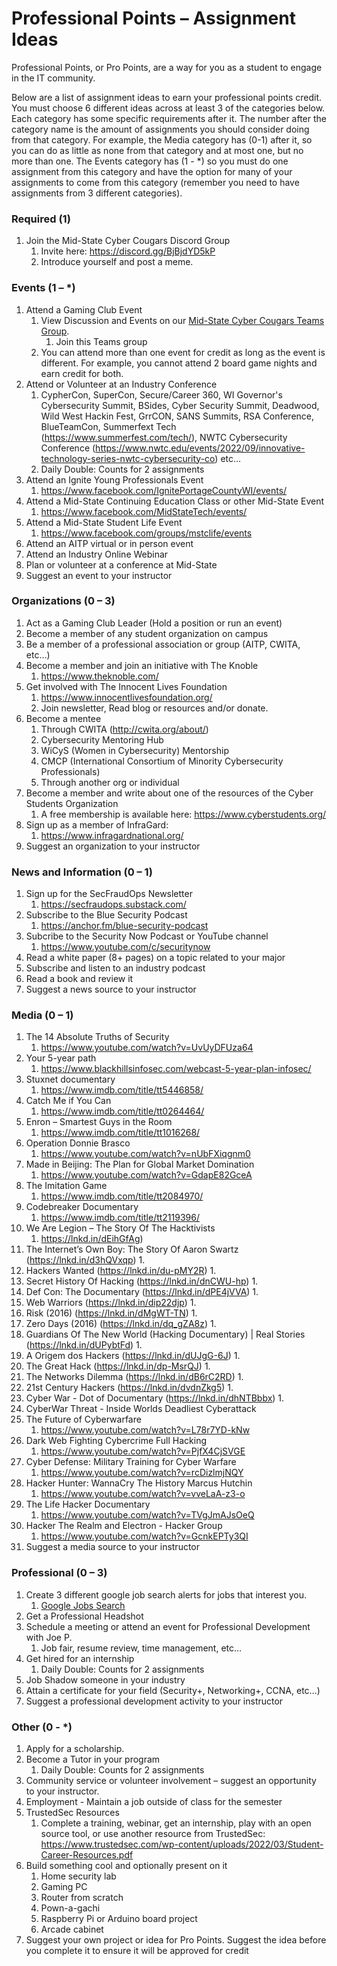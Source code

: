 # Professional Points – Assignment Ideas

Professional Points, or Pro Points, are a way for you as a student to engage in the IT community.

Below are a list of assignment ideas to earn your professional points credit. You must choose 6 different ideas across at least 3 of the categories below. Each category has some specific requirements after it. The number after the category name is the amount of assignments you should consider doing from that category. For example, the Media category has (0-1) after it, so you can do as little as none from that category and at most one, but no more than one. The Events category has (1 - *) so you must do one assignment from this category and have the option for many of your assignments to come from this category (remember you need to have assignments from 3 different categories).

### Required (1)
1.	Join the Mid-State Cyber Cougars Discord Group
     1.	Invite here: https://discord.gg/BjBjdYD5kP
     1.	Introduce yourself and post a meme.

### Events (1 – *)
1.	Attend a Gaming Club Event
     1.	View Discussion and Events on our [Mid-State Cyber Cougars Teams Group](https://teams.microsoft.com/l/team/19%3ab4e1c95933c44670a140dced94eaafda%40thread.tacv2/conversations?groupId=abc3d8a1-f609-4ebd-9f0b-2b47acf34066&tenantId=2d0c965b-8fc1-4bc0-b627-a39e7823c253).
          1.	Join this Teams group
     1.	You can attend more than one event for credit as long as the event is different. For example, you cannot attend 2 board game nights and earn credit for both.
2.	Attend or Volunteer at an Industry Conference
     1.	CypherCon, SuperCon, Secure/Career 360, WI Governor's Cybersecurity Summit, BSides, Cyber Security Summit, Deadwood, Wild West Hackin Fest, GrrCON, SANS Summits, RSA Conference, BlueTeamCon, Summerfext Tech (https://www.summerfest.com/tech/), NWTC Cybersecurity Conference (https://www.nwtc.edu/events/2022/09/innovative-technology-series-nwtc-cybersecurity-co) etc…
     1.	Daily Double: Counts for 2 assignments
3.	Attend an Ignite Young Professionals Event
     1.	https://www.facebook.com/IgnitePortageCountyWI/events/
4.	Attend a Mid-State Continuing Education Class or other Mid-State Event
     1.	https://www.facebook.com/MidStateTech/events/
5.	Attend a Mid-State Student Life Event
     1.	https://www.facebook.com/groups/mstclife/events
6.	Attend an AITP virtual or in person event
7.	Attend an Industry Online Webinar
8.	Plan or volunteer at a conference at Mid-State
9.	Suggest an event to your instructor

### Organizations (0 – 3)
1.	Act as a Gaming Club Leader (Hold a position or run an event)
2.	Become a member of any student organization on campus
3.	Be a member of a professional association or group (AITP, CWITA, etc…)
4.	Become a member and join an initiative with The Knoble
     1.	https://www.theknoble.com/
5.	Get involved with The Innocent Lives Foundation
     1.	https://www.innocentlivesfoundation.org/
     1.	Join newsletter, Read blog or resources and/or donate.
6.	Become a mentee
     1.	Through CWITA (http://cwita.org/about/)
     1.	Cybersecurity Mentoring Hub
     1.	WiCyS (Women in Cybersecurity) Mentorship
     1.	CMCP (International Consortium of Minority Cybersecurity Professionals)
     1.	Through another org or individual
7.	Become a member and write about one of the resources of the Cyber Students Organization
     1.   A free membership is available here: https://www.cyberstudents.org/
9.	Sign up as a member of InfraGard:
     1.	https://www.infragardnational.org/
10.	Suggest an organization to your instructor

### News and Information (0 – 1)
1.	Sign up for the SecFraudOps Newsletter
     1.	https://secfraudops.substack.com/
2.	Subscribe to the Blue Security Podcast
     1.	https://anchor.fm/blue-security-podcast
1.   Subcribe to the Security Now Podcast or YouTube channel
     1.   https://www.youtube.com/c/securitynow
3.	Read a white paper (8+ pages) on a topic related to your major
4.	Subscribe and listen to an industry podcast
5.	Read a book and review it
6.	Suggest a news source to your instructor

### Media (0 – 1)
1.	The 14 Absolute Truths of Security
     1.	https://www.youtube.com/watch?v=UvUyDFUza64
2.	Your 5-year path
     1.	https://www.blackhillsinfosec.com/webcast-5-year-plan-infosec/
3.	Stuxnet documentary
     1.	https://www.imdb.com/title/tt5446858/
4.	Catch Me if You Can
     1.	https://www.imdb.com/title/tt0264464/
5.	Enron – Smartest Guys in the Room
     1.	https://www.imdb.com/title/tt1016268/
6.	Operation Donnie Brasco
     1.	https://www.youtube.com/watch?v=nUbFXiqgnm0
7.	Made in Beijing: The Plan for Global Market Domination
     1.	https://www.youtube.com/watch?v=GdapE82GceA
8.	The Imitation Game
     1.   https://www.imdb.com/title/tt2084970/
9.   Codebreaker Documentary
     1.   https://www.imdb.com/title/tt2119396/
11. We Are Legion – The Story Of The Hacktivists
     1.   https://lnkd.in/dEihGfAg)
13. The Internet’s Own Boy: The Story Of Aaron Swartz (https://lnkd.in/d3hQVxqp)
     1.   
15. Hackers Wanted (https://lnkd.in/du-pMY2R)
     1.   
17. Secret History Of Hacking (https://lnkd.in/dnCWU-hp)
     1.   
19. Def Con: The Documentary (https://lnkd.in/dPE4jVVA)
     1.   
20. Web Warriors (https://lnkd.in/dip22djp)
     1.   
21. Risk (2016) (https://lnkd.in/dMgWT-TN)
     1.   
22. Zero Days (2016) (https://lnkd.in/dq_gZA8z)
     1.   
23. Guardians Of The New World (Hacking Documentary) | Real Stories (https://lnkd.in/dUPybtFd)
     1.   
24. A Origem dos Hackers (https://lnkd.in/dUJgG-6J)
     1.   
25. The Great Hack (https://lnkd.in/dp-MsrQJ)
     1.   
26. The Networks Dilemma (https://lnkd.in/dB6rC2RD)
     1.   
27. 21st Century Hackers (https://lnkd.in/dvdnZkg5)
     1.   
28. Cyber War - Dot of Documentary (https://lnkd.in/dhNTBbbx)
     1.   
29. CyberWar Threat - Inside Worlds Deadliest Cyberattack
30. The Future of Cyberwarfare
     1.   https://www.youtube.com/watch?v=L78r7YD-kNw
31. Dark Web Fighting Cybercrime Full Hacking
     1.   https://www.youtube.com/watch?v=PjfX4CjSVGE
32. Cyber Defense: Military Training for Cyber Warfare
     1.   https://www.youtube.com/watch?v=rcDizlmjNQY
33. Hacker Hunter: WannaCry The History Marcus Hutchin
     1.   https://www.youtube.com/watch?v=vveLaA-z3-o
34. The Life Hacker Documentary
     1.   https://www.youtube.com/watch?v=TVgJmAJsOeQ
35. Hacker The Realm and Electron - Hacker Group
     1.   https://www.youtube.com/watch?v=GcnkEPTy3QI
36.	Suggest a media source to your instructor

### Professional (0 – 3)
1.	Create 3 different google job search alerts for jobs that interest you.
     1.	[Google Jobs Search](https://www.google.com/search?q=IT+jobs&rlz=1C1GCEA_enUS961US961&oq=gooogle+jobs+search&aqs=chrome.1.69i57j0i13l6j0i22i30l2j0i22i30i457.3655j0j7&sourceid=chrome&ie=UTF-8&ibp=htl;jobs&sa=X&ved=2ahUKEwit3KLB_9f4AhXHKkQIHY_eBjkQutcGKAF6BAgSEAY&sxsrf=ALiCzsZW5h5l6slM3KbgE-nFc_ckM_Gm8A:1656689013605#fpstate=tldetail&htivrt=jobs&htidocid=gkExRtNPuw8AAAAAAAAAAA%3D%3D)
2.	Get a Professional Headshot
3.	Schedule a meeting or attend an event for Professional Development with Joe P.
     1.	Job fair, resume review, time management, etc…
4.	Get hired for an internship
     1.	Daily Double: Counts for 2 assignments
5.	Job Shadow someone in your industry
6.	Attain a certificate for your field (Security+, Networking+, CCNA, etc…)
7.	Suggest a professional development activity to your instructor

### Other (0 - *)
1.	Apply for a scholarship.
2.	Become a Tutor in your program
     1.	Daily Double: Counts for 2 assignments
3.	Community service or volunteer involvement – suggest an opportunity to your instructor.
4.	Employment - Maintain a job outside of class for the semester
5.	TrustedSec Resources
     1.	Complete a training, webinar, get an internship, play with an open source tool, or use another resource from TrustedSec: https://www.trustedsec.com/wp-content/uploads/2022/03/Student-Career-Resources.pdf
6.	Build something cool and optionally present on it
     1.	Home security lab
     1.	Gaming PC
     1.	Router from scratch
     1.	Pown-a-gachi
     1.	Raspberry Pi or Arduino board project
     1.	Arcade cabinet
7.	Suggest your own project or idea for Pro Points. Suggest the idea before you complete it to ensure it will be approved for credit
